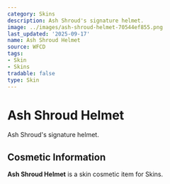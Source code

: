 ```yaml
---
category: Skins
description: Ash Shroud's signature helmet.
image: ../images/ash-shroud-helmet-70544ef855.png
last_updated: '2025-09-17'
name: Ash Shroud Helmet
source: WFCD
tags:
- Skin
- Skins
tradable: false
type: Skin
---
```


# Ash Shroud Helmet

Ash Shroud's signature helmet.

## Cosmetic Information

**Ash Shroud Helmet** is a skin cosmetic item for Skins.

